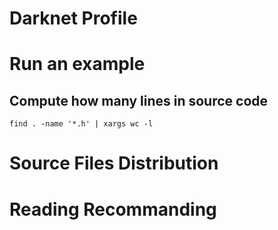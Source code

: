 # Darknet Profile
# Run an example

## Compute how many lines in source code
`find . -name '*.h' | xargs wc -l` 
# Source Files Distribution

# Reading Recommanding
